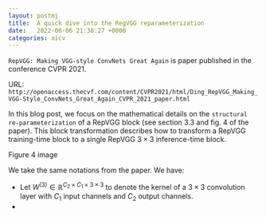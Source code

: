 ```yaml
---
layout: postmj
title:  A quick dive into the RegVGG reparameterization
date:   2022-06-06 21:38:27 +0000
categories: aicv
---
```


`RepVGG: Making VGG-style ConvNets Great Again` is paper published in the conference CVPR 2021.

URL: `http://openaccess.thecvf.com/content/CVPR2021/html/Ding_RepVGG_Making_VGG-Style_ConvNets_Great_Again_CVPR_2021_paper.html`

In this blog post, we focus on the mathematical details on the `structural re-parameterization` of a RepVGG block (see section 3.3 and fig. 4 of the paper). This block transformation describes how to transform a RepVGG training-time block to a single RepVGG $3\times3$ inference-time block.

Figure 4 image

We take the same notations from the paper. We have:
- Let $W^{(3)} \in \mathbb{R}^{C_2 \times C_1 \times 3 \times 3}$ to denote the kernel of a $3 \times 3$ convolution layer with $C_1$ input channels and $C_2$ output channels.
- 


